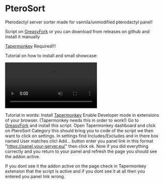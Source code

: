 # PteroSort
Pterodactyl server sorter made for vannila/unmodified pterodactyl panel!

Script on [GreasyFork](https://greasyfork.org/cs/scripts/528298-pterosort-category) or you can download from releases on github and install it manually

[Tapermonkey](https://www.tampermonkey.net/) Required!!!


Tutorial on how to install and small showcase:

<video src="https://github.com/user-attachments/assets/7c6b0b60-a2ae-400b-b7ba-6a2e9a49faaf"></video>

Tutorial in words: 
Install [Tapermonkey](https://www.tampermonkey.net/) 
Enable Developer mode in extensions of your browser. (Tapermonkey needs this in order to work!) 
Go to [GreasyFork](https://greasyfork.org/cs/scripts/528298-pterosort-category) and install this script. 
Open Tapermonkey dashboard and click on PteroSort Category this should bring you to code of the script we then want to click on settings. 
In settings find Includes/Excludes and in there box named User matches clicl Add... button enter you panel link in this format "https://panel.your-server.eu/" then click ok. 
Now if you did everything correctly and you return to your panel and refresh the page you should see the addon active. 

If you dont see it the addon active on the page check in Tapermonkey extension that the script is active and if you dont see it at all then you entered you panel link wrong. 
